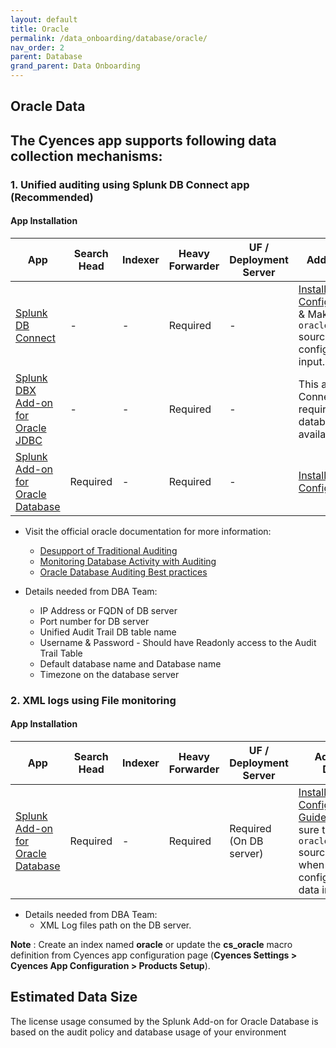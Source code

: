 ```yaml
---
layout: default
title: Oracle
permalink: /data_onboarding/database/oracle/
nav_order: 2
parent: Database
grand_parent: Data Onboarding
---
```


## **Oracle Data**

## The Cyences app supports following data collection mechanisms:

### 1. Unified auditing using Splunk DB Connect app (Recommended)

#### App Installation

| App |  Search Head  | Indexer | Heavy Forwarder | UF / Deployment Server | Additional Details |
| ---- | ------ | ------------ | -------------- | -------------------- | ------ |
| [Splunk DB Connect](https://splunkbase.splunk.com/app/2686/) | - | - | Required | - | [Installation and Configuration Guide](https://docs.splunk.com/Documentation/AddOns/released/Oracle/ConfigureSplunkDBConnectinputsv3) & Make sure to use `oracle:audit:unified` sourcetype when configuring the data input. |
| [Splunk DBX Add-on for Oracle JDBC](https://splunkbase.splunk.com/app/6151/) | - | - | Required | - | This addon is DB Connect App's requirement for database driver availability of Oracle. |
| [Splunk Add-on for Oracle Database](https://splunkbase.splunk.com/app/1910/) | Required | - | Required | - | [Installation and Configuration Guide](https://docs.splunk.com/Documentation/AddOns/latest/Oracle/About) |

* Visit the official oracle documentation for more information:
    * [Desupport of Traditional Auditing](https://oracle-base.com/articles/23c/auditing-enhancements-23c)
    * [Monitoring Database Activity with Auditing](https://docs.oracle.com/en/database/oracle/oracle-database/23/dbseg/part_6.html)
    * [Oracle Database Auditing Best practices](https://www.oracle.com/docs/tech/dbsec/oracle-database-auditing-security-and-perf-best-practices.pdf)

* Details needed from DBA Team:
    * IP Address or FQDN of DB server
    * Port number for DB server
    * Unified Audit Trail DB table name
    * Username & Password - Should have Readonly access to the Audit Trail Table
    * Default database name and Database name
    * Timezone on the database server


### 2. XML logs using File monitoring

#### App Installation

| App |  Search Head  | Indexer | Heavy Forwarder | UF / Deployment Server | Additional Details |
| ---- | ------ | ------------ | -------------- | -------------------- | ------ |
| [Splunk Add-on for Oracle Database](https://splunkbase.splunk.com/app/1910/) | Required | - | Required | Required (On DB server) | [Installation and Configuration Guide](https://docs.splunk.com/Documentation/AddOns/released/Oracle/Configuremonitorinputs)  & Make sure to use `oracle:audit:xml` sourcetype when configuring the data input. |

* Details needed from DBA Team:
    * XML Log files path on the DB server.

**Note** : Create an index named **oracle** or update the **cs_oracle** macro definition from Cyences app configuration page (**Cyences Settings > Cyences App Configuration > Products Setup**).


## Estimated Data Size

The license usage consumed by the Splunk Add-on for Oracle Database is based on the audit policy and database usage of your environment